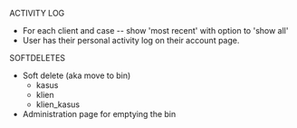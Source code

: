 ACTIVITY LOG
* For each client and case -- show 'most recent' with option to 'show all'
* User has their personal activity log on their account page.

SOFTDELETES
* Soft delete (aka move to bin)
	- kasus
	- klien
	- klien_kasus
* Administration page for emptying the bin
